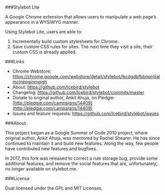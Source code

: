 ###Stylebot Lite

A Google Chrome extension that allows users to manipulate a web page’s appearance in a WYSIWYG manner.

Using Stylebot Lite, users are able to:

1. Incrementally build custom stylesheets for Chrome.
2. Save custom CSS rules for sites. The next time they visit a site, their custom CSS is already applied.

###Links

* Chrome Webstore: <https://chrome.google.com/webstore/detail/stylebot/lkcdgdbfbbnpnljlalmcjnepgjnmgigh>
* About: <https://github.com/Icebird/stylebot>
* Changelog: <https://github.com/Icebird/stylebot/commits/master>
* Donate to original author, Ankit Ahuja, on Pledgie: [http://pledgie.com/campaigns/14409](http://pledgie.com/campaigns/14409)
* Issues and feature requests: <https://github.com/Icebird/stylebot/issues>

###About

This project began as a Google Summer of Code 2010 project, where 
original author, Ankit Ahuja, was mentored by Rachel Shearer.
He has since continued to maintain it and build new features.
Along the way, few people have contributed new features and bugfixes.

In 2017, this fork was released to correct a rule storage bug, 
provide some additional features, and remove the social features
that are, unfortunately, no longer available on stylebot.me. 

###License

Dual licensed under the GPL and MIT Licenses.
